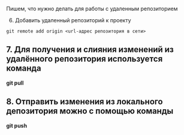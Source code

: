 Пишем, что нужно делать для работы с удаленным репозиторием



6. Добавить удаленный репозиторий к проекту
```
git remote add origin <url-адрес репозитория в сети>
```
## 7. Для получения и слияния изменений из удалённого репозитория используется команда 

**git pull**

## 8. Отправить изменения из локального депозитория можно с помощью команды

**git push**

